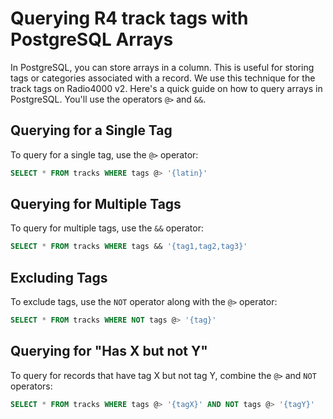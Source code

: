 # Querying R4 track tags with PostgreSQL Arrays

In PostgreSQL, you can store arrays in a column. This is useful for storing tags or categories associated with a record. We use this technique for the track tags on Radio4000 v2. Here's a quick guide on how to query arrays in PostgreSQL. You'll use the operators `@>` and `&&`.

## Querying for a Single Tag

To query for a single tag, use the `@>` operator:

```sql
SELECT * FROM tracks WHERE tags @> '{latin}'
```

## Querying for Multiple Tags

To query for multiple tags, use the `&&` operator:

```sql
SELECT * FROM tracks WHERE tags && '{tag1,tag2,tag3}'
```

## Excluding Tags

To exclude tags, use the `NOT` operator along with the `@>` operator:

```sql
SELECT * FROM tracks WHERE NOT tags @> '{tag}'
```

## Querying for "Has X but not Y"

To query for records that have tag X but not tag Y, combine the `@>` and `NOT` operators:

```sql
SELECT * FROM tracks WHERE tags @> '{tagX}' AND NOT tags @> '{tagY}'
```

